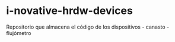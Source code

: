 # i-novative-hrdw-devices
Repositorio que almacena el código de los dispositivos - canasto - flujómetro
